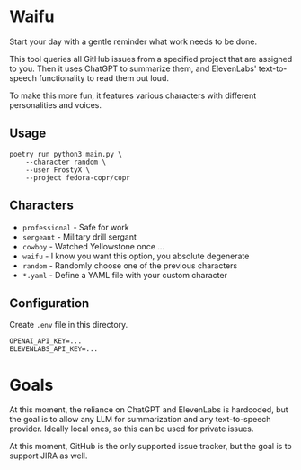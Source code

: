 # Waifu

Start your day with a gentle reminder what work needs to be done.

This tool queries all GitHub issues from a specified project that are assigned
to you. Then it uses ChatGPT to summarize them, and ElevenLabs' text-to-speech
functionality to read them out loud.

To make this more fun, it features various characters with different
personalities and voices.


## Usage

```
poetry run python3 main.py \
    --character random \
    --user FrostyX \
    --project fedora-copr/copr
```

## Characters

- `professional` - Safe for work
- `sergeant` - Military drill sergant
- `cowboy` - Watched Yellowstone once ...
- `waifu` - I know you want this option, you absolute degenerate
- `random` - Randomly choose one of the previous characters
- `*.yaml` - Define a YAML file with your custom character


## Configuration

Create `.env` file in this directory.

```
OPENAI_API_KEY=...
ELEVENLABS_API_KEY=...
```

# Goals

At this moment, the reliance on ChatGPT and ElevenLabs is hardcoded, but the
goal is to allow any LLM for summarization and any text-to-speech
provider. Ideally local ones, so this can be used for private issues.

At this moment, GitHub is the only supported issue tracker, but the goal is to
support JIRA as well.

